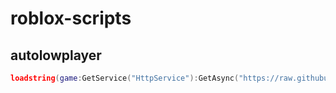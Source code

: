 # roblox-scripts

## autolowplayer
```lua
loadstring(game:GetService("HttpService"):GetAsync("https://raw.githubusercontent.com/ThatMG393/roblox-scripts/master/autolowplayer.luau"))()
```
